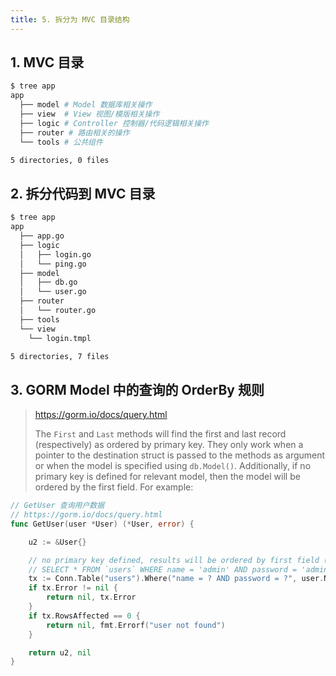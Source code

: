 ```yaml
---
title: 5. 拆分为 MVC 目录结构
---
```


## 1. MVC 目录

```bash
$ tree app
app
  ├── model # Model 数据库相关操作
  ├── view  # View 视图/模版相关操作
  ├── logic # Controller 控制器/代码逻辑相关操作
  ├── router # 路由相关的操作
  └── tools # 公共组件

5 directories, 0 files
```

## 2. 拆分代码到 MVC 目录

```bash
$ tree app
app
  ├── app.go
  ├── logic
  │   ├── login.go
  │   └── ping.go
  ├── model
  │   ├── db.go
  │   └── user.go
  ├── router
  │   └── router.go
  ├── tools
  └── view
    └── login.tmpl

5 directories, 7 files
```

## 3. GORM Model 中的查询的 OrderBy 规则

> https://gorm.io/docs/query.html
>
> The `First` and `Last` methods will find the first and last record (respectively) as ordered by primary key. They only work when a pointer to the destination struct is passed to the methods as argument or when the model is specified using `db.Model()`. Additionally, if no primary key is defined for relevant model, then the model will be ordered by the first field. For example:

```go
// GetUser 查询用户数据
// https://gorm.io/docs/query.html
func GetUser(user *User) (*User, error) {

	u2 := &User{}

	// no primary key defined, results will be ordered by first field (i.e., `users.name`)
	// SELECT * FROM `users` WHERE name = 'admin' AND password = 'admin123' ORDER BY `users`.`name` LIMIT 1
	tx := Conn.Table("users").Where("name = ? AND password = ?", user.Name, user.Password).First(u2)
	if tx.Error != nil {
		return nil, tx.Error
	}
	if tx.RowsAffected == 0 {
		return nil, fmt.Errorf("user not found")
	}

	return u2, nil
}
```